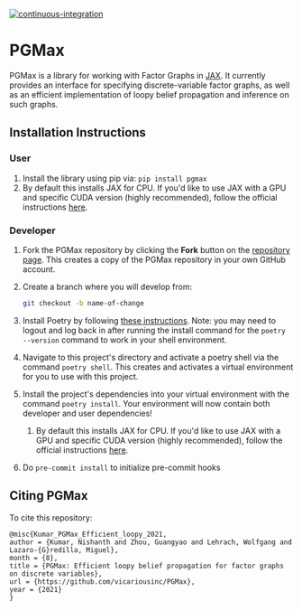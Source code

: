 [![continuous-integration](https://github.com/vicariousinc/PGMax/actions/workflows/ci.yaml/badge.svg)](https://github.com/vicariousinc/PGMax/actions/workflows/ci.yaml)

# PGMax
PGMax is a library for working with Factor Graphs in [JAX](https://jax.readthedocs.io/en/latest/). It currently provides an interface for specifying discrete-variable factor graphs, as well as an efficient implementation of loopy belief propagation and inference on such graphs.

## Installation Instructions
### User
1. Install the library using pip via: `pip install pgmax`
1. By default this installs JAX for CPU. If you'd like to use JAX with a GPU and specific CUDA version (highly recommended), follow the official instructions [here](https://github.com/google/jax#pip-installation-gpu-cuda).

### Developer
1. Fork the PGMax repository by clicking the **Fork** button on the [repository page](https://github.com/vicariousinc/PGMax). This creates a copy of the PGMax repository in your own GitHub account.
1. Create a branch where you will develop from:

   ```bash
   git checkout -b name-of-change
   ```

1. Install Poetry by following [these instructions](https://python-poetry.org/docs/master/). Note: you may need to logout and log back in after running the install command for the `poetry --version` command to work in your shell environment.
1. Navigate to this project's directory and activate a poetry shell via the command `poetry shell`. This creates and activates a virtual environment for you to use with this project.
1. Install the project's dependencies into your virtual environment with the command `poetry install`. Your environment will now contain both developer and user dependencies!
    1. By default this installs JAX for CPU. If you'd like to use JAX with a GPU and specific CUDA version (highly recommended), follow the official instructions [here](https://github.com/google/jax#pip-installation-gpu-cuda).
1. Do `pre-commit install` to initialize pre-commit hooks

## Citing PGMax
To cite this repository:
```
@misc{Kumar_PGMax_Efficient_loopy_2021,
author = {Kumar, Nishanth and Zhou, Guangyao and Lehrach, Wolfgang and Lazaro-{G}redilla, Miguel},
month = {8},
title = {PGMax: Efficient loopy belief propagation for factor graphs on discrete variables},
url = {https://github.com/vicariousinc/PGMax},
year = {2021}
}
```